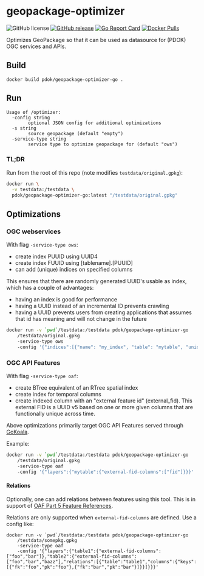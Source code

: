 # geopackage-optimizer

![GitHub license](https://img.shields.io/github/license/PDOK/geopackage-optimizer-go)
[![GitHub release](https://img.shields.io/github/release/PDOK/geopackage-optimizer-go.svg)](https://github.com/PDOK/geopackage-optimizer-go/releases)
[![Go Report Card](https://goreportcard.com/badge/PDOK/geopackage-optimizer-go)](https://goreportcard.com/report/PDOK/geopackage-optimizer-go)
[![Docker Pulls](https://img.shields.io/docker/pulls/pdok/geopackage-optimizer-go.svg)](https://hub.docker.com/r/pdok/geopackage-optimizer-go)

Optimizes GeoPackage so that it can be used as datasource for (PDOK) OGC services and APIs.

## Build

```
docker build pdok/geopackage-optimizer-go .
```

## Run

```
Usage of /optimizer:
  -config string
        optional JSON config for additional optimizations
  -s string
        source geopackage (default "empty")
  -service-type string
        service type to optimize geopackage for (default "ows")
```

### TL;DR

Run from the root of this repo (note modifies `testdata/original.gpkg`):

```bash
docker run \
  -v testdata:/testdata \
  pdok/geopackage-optimizer-go:latest "/testdata/original.gpkg"
```

## Optimizations

### OGC webservices

With flag `-service-type ows`:

* create index PUUID using UUID4
* create index FUUID using [tablename].[PUUID]
* can add (unique) indices on specified columns

This ensures that there are randomly generated UUID's usable as index, which has
 a couple of advantages:

* having an index is good for performance
* having a UUID instead of an incremental ID prevents crawling
* having a UUID prevents users from creating applications that assumes that id
  has meaning and will not change in the future

```bash
docker run -v `pwd`/testdata:/testdata pdok/geopackage-optimizer-go 
    /testdata/original.gpkg 
    -service-type ows 
    -config '{"indices":[{"name": "my_index", "table": "mytable", "unique": false, "columns": ["mycolumn1", "mycolumn2"]}]}'
```

### OGC API Features

With flag `-service-type oaf`:

* create BTree equivalent of an RTree spatial index
* create index for temporal columns
* create indexed column with an "external feature id" (external_fid). This external FID is a UUID v5 based on one or more given columns that are functionally unique across time.

Above optimizations primarily target OGC API Features served through [GoKoala](https://github.com/PDOK/gokoala).

Example:

```bash
docker run -v `pwd`/testdata:/testdata pdok/geopackage-optimizer-go 
    /testdata/original.gpkg 
    -service-type oaf 
    -config '{"layers":{"mytable":{"external-fid-columns":["fid"]}}}'
```


#### Relations

Optionally, one can add relations between features using this tool. 
This is in support of [OAF Part 5 Feature References](https://docs.ogc.org/DRAFTS/23-058r1.html#rc_profile-references).

Relations are only supported when `external-fid-columns` are defined. Use
a config like:

```
docker run -v `pwd`/testdata:/testdata pdok/geopackage-optimizer-go 
    /testdata/somepkg.gpkg 
    -service-type oaf 
    -config '{"layers":{"table1":{"external-fid-columns":["foo","bar"]},"table2":{"external-fid-columns":["foo","bar","bazz"],"relations":[{"table":"table1","columns":{"keys":[{"fk":"foo","pk":"foo"},{"fk":"bar","pk":"bar"}]}}]}}}'
```